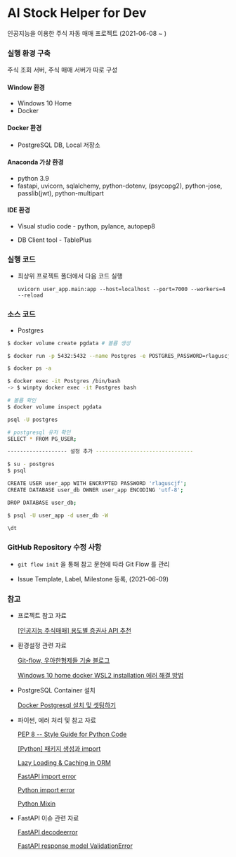 # AI Stock Helper for Dev

인공지능을 이용한 주식 자동 매매 프로젝트 (2021-06-08 ~ )



### 실행 환경 구축

주식 조회 서버, 주식 매매 서버가 따로 구성

#### Window 환경

- Windows 10 Home
- Docker

#### Docker 환경

- PostgreSQL DB, Local 저장소

#### Anaconda 가상 환경

- python 3.9
- fastapi, uvicorn, sqlalchemy, python-dotenv, (psycopg2), python-jose, passlib(jwt), python-multipart

#### IDE 환경

- Visual studio code - python, pylance, autopep8

- DB Client tool - TablePlus



### 실행 코드

- 최상위 프로젝트 폴더에서 다음 코드 실행

  `uvicorn user_app.main:app --host=localhost --port=7000 --workers=4 --reload`



### 소스 코드

- Postgres

```bash
$ docker volume create pgdata # 볼륨 생성

$ docker run -p 5432:5432 --name Postgres -e POSTGRES_PASSWORD=rlaguscjf -d -v pgdata:/var/lib/postgresql/data postgres # docker run 에 pgdata 마운트

$ docker ps -a

$ docker exec -it Postgres /bin/bash
-> $ winpty docker exec -it Postgres bash

# 볼륨 확인
$ docker volume inspect pgdata
```
```bash
psql -U postgres

# postgresql 유저 확인
SELECT * FROM PG_USER;

------------------- 설정 추가 -------------------------------

$ su - postgres
$ psql

CREATE USER user_app WITH ENCRYPTED PASSWORD 'rlaguscjf';
CREATE DATABASE user_db OWNER user_app ENCODING 'utf-8';

DROP DATABASE user_db;

$ psql -U user_app -d user_db -W

\dt
```



### GitHub Repository 수정 사항

- `git flow init` 을 통해 참고 문헌에 따라 Git Flow 를 관리

- Issue Template, Label, Milestone 등록, (2021-06-09)



### 참고

- 프로젝트 참고 자료

  [[인공지능 주식매매] 용도별 증권사 API 추천](https://ai-trader.tistory.com/49)

- 환경설정 관련 자료

  [Git-flow, 우아한형제들 기술 블로그](https://woowabros.github.io/experience/2017/10/30/baemin-mobile-git-branch-strategy.html)

  [Windows 10 home docker WSL2 installation 에러 해결 방법](https://blog.nachal.com/1691)
  
- PostgreSQL Container 설치

  [Docker Postgresql 설치 및 셋팅하기](https://judo0179.tistory.com/96?category=281955)
  
- 파이썬, 에러 처리 및 참고 자료

  [PEP 8 -- Style Guide for Python Code](https://www.python.org/dev/peps/pep-0008/)

  [[Python] 패키지 생성과 import](https://velog.io/@sji7532/Python-%ED%8C%A8%ED%82%A4%EC%A7%80-%EC%83%9D%EC%84%B1%EA%B3%BC-import)

  [Lazy Loading & Caching in ORM](https://velog.io/@minho/Lazy-Loading-Caching-in-ORM)

  [FastAPI import error](https://stackoverflow.com/questions/60819376/fastapi-throws-an-error-error-loading-asgi-app-could-not-import-module-api)

  [Python import error](https://naon.me/posts/til26)
  
  [Python Mixin](https://hamait.tistory.com/859)
  
- FastAPI 이슈 관련 자료

  [FastAPI decodeerror](https://github.com/tiangolo/fastapi/issues/990)

  [FastAPI response model ValidationError](https://github.com/samuelcolvin/pydantic/issues/511)

